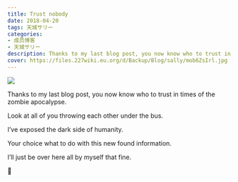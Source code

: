 ```yaml
---
title: Trust nobody
date: 2018-04-20
tags: 天城サリー
categories: 
- 成员博客
- 天城サリー
description: Thanks to my last blog post, you now know who to trust in times of the zombie apocalypse.Look at all of you throwing each other under the bus.I’ve exposed the dark side of humanity. Your choice wha...
cover: https://files.227wiki.eu.org/d/Backup/Blog/sally/mob6ZsIrl.jpg 
---
```

![](https://files.227wiki.eu.org/d/Backup/Blog/sally/mob6ZsIrl.jpg)

Thanks to my last blog post, you now know who to trust in times of the zombie apocalypse.




Look at all of you throwing each other under the bus.




I’ve exposed the dark side of humanity. 




Your choice what to do with this new found information.


I’ll just be over here all by myself that fine.




🐍















